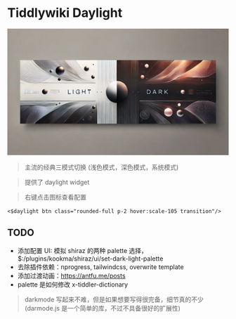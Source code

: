 # Tiddlywiki Daylight

<img src="./img/daylight.webp" class="rounded-md mt-2" alt=""/>

> 主流的经典三模式切换 (浅色模式，深色模式，系统模式)

> 提供了 daylight widget

> 右键点击图标查看配置

```wiki
<$daylight btn class="rounded-full p-2 hover:scale-105 transition"/>
```

## TODO

* 添加配置 UI: 模拟 shiraz 的两种 palette 选择，$:/plugins/kookma/shiraz/ui/set-dark-light-palette
* 去除插件依赖：nprogress, tailwindcss, overwrite template
* 添加过渡动画：https://antfu.me/posts
* palette 是如何修改 x-tiddler-dictionary

> darkmode 写起来不难，但是如果想要写得很完备，细节真的不少 (darmode.js 是一个简单的库，不过不具备很好的扩展性)

<!-- darkmode.js 大概是重写了 body.bg, 带有动画 -->